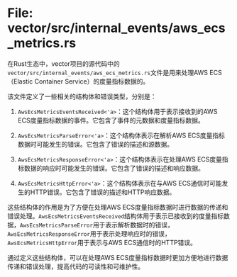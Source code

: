 # File: vector/src/internal_events/aws_ecs_metrics.rs

在Rust生态中，vector项目的源代码中的`vector/src/internal_events/aws_ecs_metrics.rs`文件是用来处理AWS ECS（Elastic Container Service）的度量指标数据的。

该文件定义了一些相关的结构体和错误类型，分别是：

1. `AwsEcsMetricsEventsReceived<'a>`：这个结构体用于表示接收到的AWS ECS度量指标数据的事件。它包含了事件的元数据和度量指标数据。

2. `AwsEcsMetricsParseError<'a>`：这个结构体表示在解析AWS ECS度量指标数据时可能发生的错误。它包含了错误的描述和源数据。

3. `AwsEcsMetricsResponseError<'a>`：这个结构体表示在处理AWS ECS度量指标数据的响应时可能发生的错误。它包含了错误的描述和响应数据。

4. `AwsEcsMetricsHttpError<'a>`：这个结构体表示在与AWS ECS通信时可能发生的HTTP错误。它包含了错误的描述和HTTP响应数据。

这些结构体的作用是为了方便在处理AWS ECS度量指标数据时进行数据的传递和错误处理。`AwsEcsMetricsEventsReceived`结构体用于表示已接收到的度量指标数据，`AwsEcsMetricsParseError`用于表示解析数据时的错误，`AwsEcsMetricsResponseError`用于表示处理响应时的错误，`AwsEcsMetricsHttpError`用于表示与AWS ECS通信时的HTTP错误。

通过定义这些结构体，可以在处理AWS ECS度量指标数据时更加方便地进行数据传递和错误处理，提高代码的可读性和可维护性。

